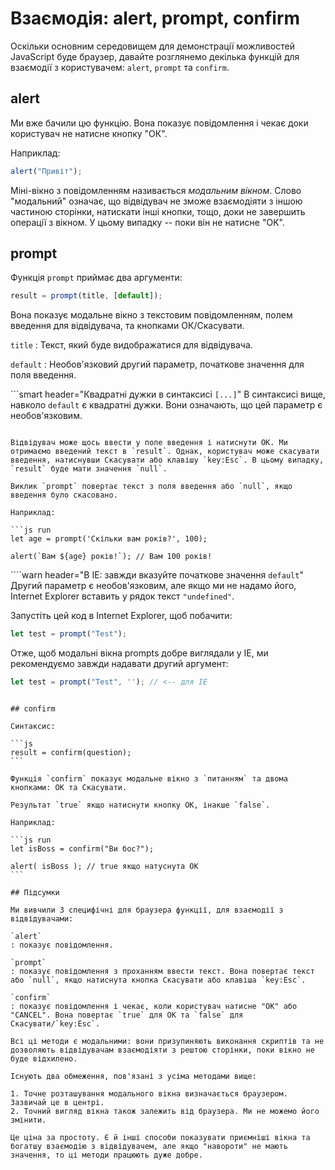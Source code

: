 # Взаємодія: alert, prompt, confirm

Оскільки основним середовищем для демонстрації можливостей JavaScript буде браузер, давайте розглянемо декілька функцій для взаємодії з користувачем: `alert`, `prompt` та `confirm`.

## alert

Ми вже бачили цю функцію. Вона показує повідомлення і чекає доки користувач не натисне кнопку "ОК".

Наприклад:

```js
alert("Привіт");
```

Міні-вікно з повідомленням називається *модальним вікном*. Слово "модальний" означає, що відвідувач не зможе взаємодіяти з іншою частиною сторінки, натискати інші кнопки, тощо, доки не завершить операції з вікном. У цьому випадку -- поки він не натисне "OK".

## prompt

Функція `prompt` приймає два аргументи:

```js no-beautify
result = prompt(title, [default]);
```

Вона показує модальне вікно з текстовим повідомленням, полем введення для відвідувача, та кнопками ОК/Скасувати.

`title`
: Текст, який буде видображатися для відвідувача.

`default`
: Необов'язковий другий параметр, початкове значення для поля введення.

```smart header="Квадратні дужки в синтаксисі `[...]`"
В синтаксисі вище, навколо `default` є квадратні дужки. Вони означають, що цей параметр є необов'язковим.
```

Відвідувач може щось ввести у поле введення і натиснути ОК. Ми отримаємо введений текст в `result`. Однак, користувач може скасувати введення, натиснувши Скасувати або клавішу `key:Esc`. В цьому випадку, `result` буде мати значення `null`.

Виклик `prompt` повертає текст з поля введення або `null`, якщо введення було скасовано.

Наприклад:

```js run
let age = prompt('Скільки вам років?', 100);

alert(`Вам ${age} років!`); // Вам 100 років!
```

````warn header="В IE: завжди вказуйте початкове значення `default`"
Другий параметр є необов'язковим, але якщо ми не надамо його, Internet Explorer вставить у рядок текст `"undefined"`.

Запустіть цей код в Internet Explorer, щоб побачити:

```js run
let test = prompt("Test");
```

Отже, щоб модальні вікна prompts добре виглядали у IE, ми рекомендуємо завжди надавати другий аргумент:

```js run
let test = prompt("Test", ''); // <-- для IE
```
````

## confirm

Синтаксис:

```js
result = confirm(question);
```

Функція `confirm` показує модальне вікно з `питанням` та двома кнопками: ОК та Скасувати.

Результат `true` якщо натиснути кнопку OK, інакше `false`.

Наприклад:

```js run
let isBoss = confirm("Ви бос?");

alert( isBoss ); // true якщо натуснута OK
```

## Підсумки

Ми вивчили 3 специфічні для браузера функції, для взаємодії з відвідувачами:

`alert`
: показує повідомлення.

`prompt`
: показує повідомлення з проханням ввести текст. Вона повертає текст або `null`, якщо натиснута кнопка Скасувати або клавіша `key:Esc`.

`confirm`
: показує повідомлення і чекає, коли користувач натисне "OK" або "CANCEL". Вона повертає `true` для ОК та `false` для Скасувати/`key:Esc`.

Всі ці методи є модальними: вони призупиняють виконання скриптів та не дозволяють відвідувачам взаємодіяти з рештою сторінки, поки вікно не буде відхилено.

Існують два обмеження, пов'язані з усіма методами вище:

1. Точне розташування модального вікна визначається браузером. Зазвичай це в центрі.
2. Точний вигляд вікна також залежить від браузера. Ми не можемо його змінити.

Це ціна за простоту. Є й інші способи показувати приємніші вікна та богатшу взаємодію з відвідувачем, але якщо "навороти" не мають значення, то ці методи працюють дуже добре.
